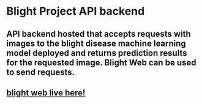 # Blight Project API backend

## API backend hosted that accepts requests with images to the blight disease machine learning model deployed and returns prediction results for the requested image. Blight Web can be used to send requests. 
## [blight web live here!](blightdetectionai.netlify.app)